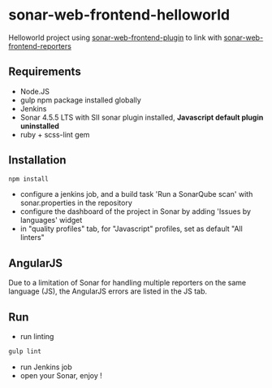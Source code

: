 # sonar-web-frontend-helloworld

Helloworld project using [sonar-web-frontend-plugin](https://github.com/groupe-sii/sonar-web-frontend-plugin) to link with [sonar-web-frontend-reporters](https://github.com/groupe-sii/sonar-web-frontend-reporters)

## Requirements

- Node.JS
- gulp npm package installed globally
- Jenkins
- Sonar 4.5.5 LTS with SII sonar plugin installed, **Javascript default plugin uninstalled**
- ruby + scss-lint gem

## Installation

```Javascript
npm install
```

- configure a jenkins job, and a build task 'Run a SonarQube scan' with sonar.properties in the repository
- configure the dashboard of the project in Sonar by adding 'Issues by languages' widget
- in "quality profiles" tab, for "Javascript" profiles, set as default "All linters"

## AngularJS

Due to a limitation of Sonar for handling multiple reporters on the same language (JS), the AngularJS errors are listed in the JS tab.

## Run

- run linting

```Javascript
gulp lint
```

- run Jenkins job
- open your Sonar, enjoy !
